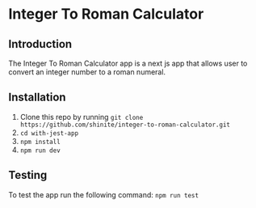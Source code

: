 # Integer To Roman Calculator

## Introduction

The Integer To Roman Calculator app is a next js app that allows user to convert an integer number to a roman numeral.

## Installation

1. Clone this repo by running `git clone https://github.com/shinite/integer-to-roman-calculator.git`
2. `cd with-jest-app`
3. `npm install`
4. `npm run dev`

## Testing

To test the app run the following command:
`npm run test`
